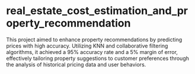 # real_estate_cost_estimation_and_property_recommendation
This project aimed to enhance property recommendations by predicting prices with high accuracy. Utilizing KNN and collaborative filtering algorithms, it achieved a 95% accuracy rate and a 5% margin of error, effectively tailoring property suggestions to customer preferences through the analysis of historical pricing data and user behaviors.
